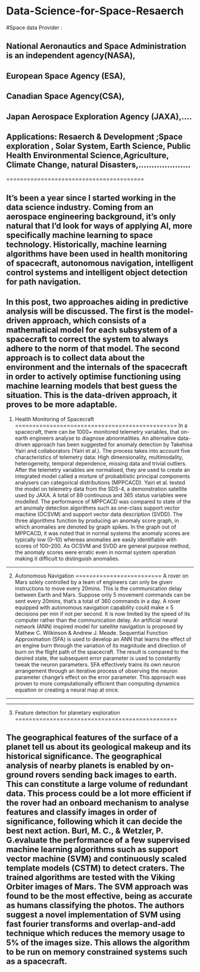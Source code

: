 # Data-Science-for-Space-Resaerch

#Space data Provider :

National Aeronautics and Space Administration is an independent agency(NASA),
-------------------
European Space Agency (ESA),
----------------------------
Canadian Space Agency(CSA), 
--------------------------
Japan Aerospace Exploration Agency (JAXA),....
---------------------------------------------------------------------------------------
Applications: Resaerch & Development ;Space exploration , Solar System, Earth Science, Public Health Environmental Science,Agriculture, Climate Change, natural Disasters,....................
-----------------------------------------------------------------------------------------------------------------------------------------------------
========================================

It’s been a year since I started working in the data science industry. Coming from an aerospace engineering background, it’s only natural that I’d look for ways of applying AI, more specifically machine learning to space technology.
Historically, machine learning algorithms have been used in health monitoring of spacecraft, autonomous navigation, intelligent control systems and intelligent object detection for path navigation.
--------------------------------
In this post, two approaches aiding in predictive analysis will be discussed. The first is the model-driven approach, which consists of a mathematical model for each subsystem of a spacecraft to correct the system to always adhere to the norm of that model.
The second approach is to collect data about the environment and the internals of the spacecraft in order to actively optimise functioning using machine learning models that best guess the situation. This is the data-driven approach, it proves to be more adaptable.
-----------------------------------------
1. Health Monitoring of Spacecraft
===============================================
In a spacecraft, there can be 1000+ monitored telemetry variables, that on-earth engineers analyse to diagnose abnormalities. An alternative data-driven approach has been suggested for anomaly detection by Takehisa Yairi and collaborators (Yairi et al.). The process takes into account five characteristics of telemetry data: High dimensionality, multimodality, heterogeneity, temporal dependence, missing data and trivial outliers. After the telemetry variables are normalised, they are used to create an integrated model called a mixture of probabilistic principal components analysers can categorical distributions (MPPCACD). Yairi et al. tested the model on telemetry data from the SDS-4, a demonstration satellite used by JAXA. A total of 89 continuous and 365 status variables were modelled. The performance of MPPCACD was compared to state of the art anomaly detection algorithms such as one-class support vector machine (OCSVM) and support vector data description (SVDD). The three algorithms function by producing an anomaly score graph, in which anomalies are denoted by graph spikes. In the graph out of MPPCACD, it was noted that in normal systems the anomaly scores are typically low (0–10) whereas anomalies are easily identifiable with scores of 100–200. As OCSVM and SVDD are general purpose method, the anomaly scores were erratic even in normal system operation making it difficult to distinguish anomalies.
-----------------------------------
2. Autonomous Navigation
=========================
A rover on Mars solely controlled by a team of engineers can only be given instructions to move every 20mins. This is the communication delay between Earth and Mars. Suppose only 5 movement commands can be sent every 20mins, that’s a total of 360 commands in a day. A rover equipped with autonomous navigation capability could make ≥ 5 decisions per min if not per second. It is now limited by the speed of its computer rather than the communication delay.
An artificial neural network (ANN) inspired model for satellite navigation is proposed by Mathew C. Wilkinson & Andrew J. Meade. Sequential Function Approximation (SFA) is used to develop an ANN that learns the effect of an engine burn through the variation of its magnitude and direction of burn on the flight path of the spacecraft. The result is compared to the desired state, the subsequent error parameter is used to constantly tweak the neuron parameters. SFA effectively trains its own neuron arrangement through an iterative process of observing the neuron parameter change’s effect on the error parameter. This approach was proven to more computationally efficient than computing dynamics equation or creating a neural map at once.
--------------------------------------------
-------------------------------------------------
3. Feature detection for planetary exploration
===============================================

The geographical features of the surface of a planet tell us about its geological makeup and its historical significance. The geographical analysis of nearby planets is enabled by on-ground rovers sending back images to earth. This can constitute a large volume of redundant data. This process could be a lot more efficient if the rover had an onboard mechanism to analyse features and classify images in order of significance, following which it can decide the best next action.
Burl, M. C., & Wetzler, P. G.evaluate the performance of a few supervised machine learning algorithms such as support vector machine (SVM) and continuously scaled template models (CSTM) to detect craters. The trained algorithms are tested with the Viking Orbiter images of Mars. The SVM approach was found to be the most effective, being as accurate as humans classifying the photos. The authors suggest a novel implementation of SVM using fast fourier transforms and overlap-and-add technique which reduces the memory usage to 5% of the images size. This allows the algorithm to be run on memory constrained systems such as a spacecraft.
------------------------------------------------------------
